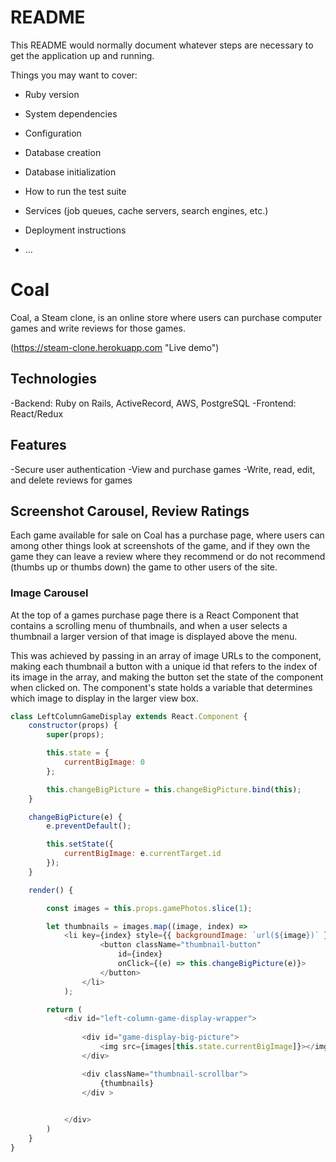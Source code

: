 # README

This README would normally document whatever steps are necessary to get the
application up and running.

Things you may want to cover:

* Ruby version

* System dependencies

* Configuration

* Database creation

* Database initialization

* How to run the test suite

* Services (job queues, cache servers, search engines, etc.)

* Deployment instructions

* ...

# Coal

Coal, a Steam clone, is an online store where users can purchase computer games and write reviews for those games.

(https://steam-clone.herokuapp.com "Live demo")


## Technologies

-Backend: Ruby on Rails, ActiveRecord, AWS, PostgreSQL
-Frontend: React/Redux

## Features

-Secure user authentication
-View and purchase games
-Write, read, edit, and delete reviews for games

## Screenshot Carousel, Review Ratings

Each game available for sale on Coal has a purchase page, where users can
among other things look at screenshots of the game, and if they own the game they can leave a review where they recommend or do not recommend (thumbs up or thumbs down) the game to other users of the site.

### Image Carousel

At the top of a games purchase page there is a React Component that contains a scrolling menu of thumbnails, and when a user selects a thumbnail a larger version of that image is displayed above the menu.

This was achieved by passing in an array of image URLs to the component, making each thumbnail a button with a unique id that refers to the index of its image in the array, and making the button set the state of the component when clicked on. The component's state holds a variable that determines which image to display in the larger view box.

```javascript
class LeftColumnGameDisplay extends React.Component {
    constructor(props) {
        super(props);

        this.state = {
            currentBigImage: 0
        };

        this.changeBigPicture = this.changeBigPicture.bind(this);
    }

    changeBigPicture(e) {
        e.preventDefault();

        this.setState({
            currentBigImage: e.currentTarget.id
        });
    }

    render() {

        const images = this.props.gamePhotos.slice(1);

        let thumbnails = images.map((image, index) => 
            <li key={index} style={{ backgroundImage: `url(${image})` }}>
                    <button className="thumbnail-button"
                        id={index}
                        onClick={(e) => this.changeBigPicture(e)}>
                    </button>
                </li>
            );

        return (
            <div id="left-column-game-display-wrapper">
                
                <div id="game-display-big-picture">
                    <img src={images[this.state.currentBigImage]}></img>
                </div>

                <div className="thumbnail-scrollbar">
                    {thumbnails}
                </div >

                
            </div>
        )
    }
}
```
